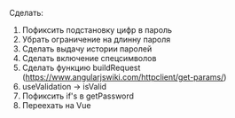 Сделать:
1. Пофиксить подстановку цифр в пароль
2. Убрать ограничение на длинну пароля
3. Сделать выдачу истории паролей
4. Сделать включение спецсимволов
5. Сделать функцию buildRequest (https://www.angularjswiki.com/httpclient/get-params/)
6. useValidation -> isValid
7. Пофиксить if's в getPassword
8. Переехать на Vue